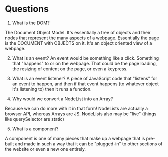 # Questions

1. What is the DOM?

The Document Object Model. It's essentially a tree of objects and their nodes that represent the many aspects of a webpage. Essentially the page is the DOCUMENT with OBJECTS on it. It's an object oriented view of a webpage.

2. What is an event?
An event would be something like a click. Something that "happens" to or on the webpage. That could be the page loading, the resizing of content on the page, or even a keypress.


3. What is an event listener?
A piece of JavaScript code that "listens" for an event to happen, and then if that event happens (to whatever object it's listening to) then it runs a function.


4. Why would we convert a NodeList into an Array?

Because we can do more with it in that form! NodeLists are actually a browser API, whereas Arrays are JS. NodeLists also may be "live" (things like querySelector are static)


5. What is a component? 

A component is one of many pieces that make up a webpage that is pre-built and made in such a way that it can be "plugged-in" to other sections of the website or even a new one entirely.
